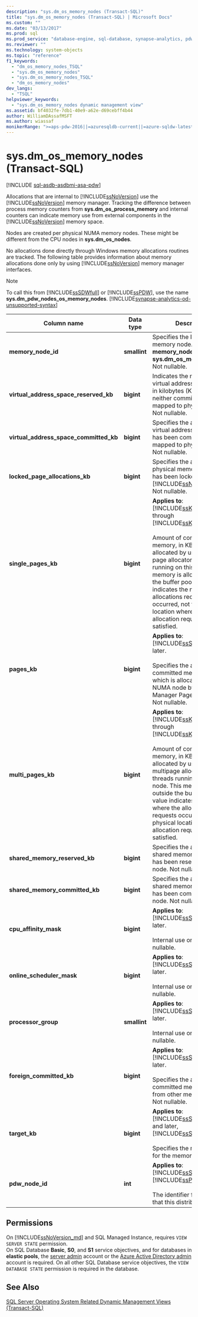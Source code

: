 ```yaml
---
description: "sys.dm_os_memory_nodes (Transact-SQL)"
title: "sys.dm_os_memory_nodes (Transact-SQL) | Microsoft Docs"
ms.custom: ""
ms.date: "03/13/2017"
ms.prod: sql
ms.prod_service: "database-engine, sql-database, synapse-analytics, pdw"
ms.reviewer: ""
ms.technology: system-objects
ms.topic: "reference"
f1_keywords: 
  - "dm_os_memory_nodes_TSQL"
  - "sys.dm_os_memory_nodes"
  - "sys.dm_os_memory_nodes_TSQL"
  - "dm_os_memory_nodes"
dev_langs: 
  - "TSQL"
helpviewer_keywords: 
  - "sys.dm_os_memory_nodes dynamic management view"
ms.assetid: bf4032fe-7db1-40e9-a62e-d69cebff4b44
author: WilliamDAssafMSFT
ms.author: wiassaf
monikerRange: ">=aps-pdw-2016||=azuresqldb-current||=azure-sqldw-latest||>=sql-server-2016||>=sql-server-linux-2017||=azuresqldb-mi-current"
---
```

# sys.dm_os_memory_nodes (Transact-SQL)
[!INCLUDE [sql-asdb-asdbmi-asa-pdw](../../includes/applies-to-version/sql-asdb-asdbmi-asa-pdw.md)]

  Allocations that are internal to [!INCLUDE[ssNoVersion](../../includes/ssnoversion-md.md)] use the [!INCLUDE[ssNoVersion](../../includes/ssnoversion-md.md)] memory manager. Tracking the difference between process memory counters from **sys.dm_os_process_memory** and internal counters can indicate memory use from external components in the [!INCLUDE[ssNoVersion](../../includes/ssnoversion-md.md)] memory space.  
  
 Nodes are created per physical NUMA memory nodes. These might be different from the CPU nodes in **sys.dm_os_nodes**.  
  
 No allocations done directly through Windows memory allocations routines are tracked. The following table provides information about memory allocations done only by using [!INCLUDE[ssNoVersion](../../includes/ssnoversion-md.md)] memory manager interfaces.  
  
> [!NOTE]  
>  To call this from [!INCLUDE[ssSDWfull](../../includes/sssdwfull-md.md)] or [!INCLUDE[ssPDW](../../includes/sspdw-md.md)], use the name **sys.dm_pdw_nodes_os_memory_nodes**. [!INCLUDE[synapse-analytics-od-unsupported-syntax](../../includes/synapse-analytics-od-unsupported-syntax.md)]  
  
|Column name|Data type|Description|  
|-----------------|---------------|-----------------|  
|**memory_node_id**|**smallint**|Specifies the ID of the memory node. Related to **memory_node_id** of **sys.dm_os_memory_clerks**. Not nullable.|  
|**virtual_address_space_reserved_kb**|**bigint**|Indicates the number of virtual address reservations, in kilobytes (KB), which are neither committed nor mapped to physical pages. Not nullable.|  
|**virtual_address_space_committed_kb**|**bigint**|Specifies the amount of virtual address, in KB, that has been committed or mapped to physical pages. Not nullable.|  
|**locked_page_allocations_kb**|**bigint**|Specifies the amount of physical memory, in KB, that has been locked by [!INCLUDE[ssNoVersion](../../includes/ssnoversion-md.md)]. Not nullable.|  
|**single_pages_kb**|**bigint**|**Applies to**: [!INCLUDE[ssKatmai](../../includes/sskatmai-md.md)] through [!INCLUDE[ssKilimanjaro](../../includes/sskilimanjaro-md.md)].<br /><br /> Amount of committed memory, in KB, that is allocated by using the single page allocator by threads running on this node. This memory is allocated from the buffer pool. This value indicates the node where allocations request occurred, not the physical location where the allocation request was satisfied.|  
|**pages_kb**|**bigint**|**Applies to**: [!INCLUDE[ssSQL11](../../includes/sssql11-md.md)] and later.<br /><br /> Specifies the amount of committed memory, in KB, which is allocated from this NUMA node by Memory Manager Page Allocator. Not nullable.|  
|**multi_pages_kb**|**bigint**|**Applies to**: [!INCLUDE[ssKatmai](../../includes/sskatmai-md.md)] through [!INCLUDE[ssKilimanjaro](../../includes/sskilimanjaro-md.md)].<br /><br /> Amount of committed memory, in KB, that is allocated by using the multipage allocator by threads running on this node. This memory is from outside the buffer pool. This value indicates the node where the allocation requests occurred, not the physical location where the allocation request was satisfied.|  
|**shared_memory_reserved_kb**|**bigint**|Specifies the amount of shared memory, in KB, that has been reserved from this node. Not nullable.|  
|**shared_memory_committed_kb**|**bigint**|Specifies the amount of shared memory, in KB, that has been committed on this node. Not nullable.|  
|**cpu_affinity_mask**|**bigint**|**Applies to**: [!INCLUDE[ssSQL11](../../includes/sssql11-md.md)] and later.<br /><br /> Internal use only. Not nullable.|  
|**online_scheduler_mask**|**bigint**|**Applies to**: [!INCLUDE[ssSQL11](../../includes/sssql11-md.md)] and later.<br /><br /> Internal use only. Not nullable.|  
|**processor_group**|**smallint**|**Applies to**: [!INCLUDE[ssSQL11](../../includes/sssql11-md.md)] and later.<br /><br /> Internal use only. Not nullable.|  
|**foreign_committed_kb**|**bigint**|**Applies to**: [!INCLUDE[ssSQL11](../../includes/sssql11-md.md)] and later.<br /><br /> Specifies the amount of committed memory, in KB, from other memory nodes. Not nullable.|  
|**target_kb** |**bigint** |**Applies to**: [!INCLUDE[ssSQL15_md](../../includes/sssql16-md.md)] and later, [!INCLUDE[ssSDS_md](../../includes/sssds-md.md)].<br /><br /> Specifies the memory goal for the memory node, in KB. |   
|**pdw_node_id**|**int**|**Applies to**: [!INCLUDE[ssSDWfull](../../includes/sssdwfull-md.md)], [!INCLUDE[ssPDW](../../includes/sspdw-md.md)]<br /><br /> The identifier for the node that this distribution is on.|  
  
## Permissions

On [!INCLUDE[ssNoVersion_md](../../includes/ssnoversion-md.md)] and SQL Managed Instance, requires `VIEW SERVER STATE` permission.   
On SQL Database **Basic**, **S0**, and **S1** service objectives, and for databases in **elastic pools**, the [server admin](/azure/azure-sql/database/logins-create-manage#existing-logins-and-user-accounts-after-creating-a-new-database) account or the [Azure Active Directory admin](/azure/azure-sql/database/authentication-aad-overview#administrator-structure) account is required. On all other SQL Database service objectives, the `VIEW DATABASE STATE` permission is required in the database.   

## See Also  
  [SQL Server Operating System Related Dynamic Management Views &#40;Transact-SQL&#41;](../../relational-databases/system-dynamic-management-views/sql-server-operating-system-related-dynamic-management-views-transact-sql.md)  
  
